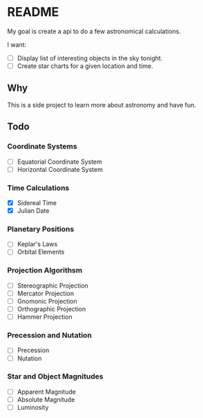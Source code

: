 # README

My goal is create a api to do a few astronomical calculations.

I want:
- [ ] Display list of interesting objects in the sky tonight.
- [ ] Create star charts for a given location and time.

## Why
This is a side project to learn more about astronomy and have fun.

## Todo

### Coordinate Systems
  - [ ] Equatorial Coordinate System
  - [ ] Horizontal Coordinate System

 ### Time Calculations
  - [x] Sidereal Time
  - [x] Julian Date

 ### Planetary Positions
  - [ ] Keplar's Laws
  - [ ] Orbital Elements

 ### Projection Algorithsm
  - [ ] Stereographic Projection
  - [ ] Mercator Projection
  - [ ] Gnomonic Projection
  - [ ] Orthographic Projection
  - [ ] Hammer Projection

### Precession and Nutation
  - [ ] Precession
  - [ ] Nutation

### Star and Object Magnitudes
  - [ ] Apparent Magnitude
  - [ ] Absolute Magnitude
  - [ ] Luminosity
